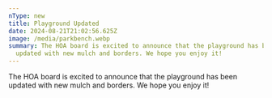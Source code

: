```yaml
---
nType: new
title: Playground Updated
date: 2024-08-21T21:02:56.625Z
image: /media/parkbench.webp
summary: The HOA board is excited to announce that the playground has been
  updated with new mulch and borders. We hope you enjoy it!
---
```

The HOA board is excited to announce that the playground has been updated with new mulch and borders. We hope you enjoy it!